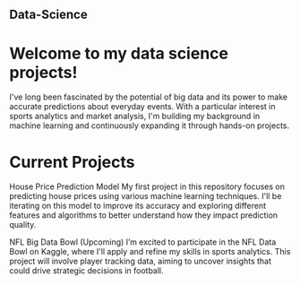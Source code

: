 ## Data-Science
# Welcome to my data science projects! 
I've long been fascinated by the potential of big data and its power to make accurate predictions about everyday events. With a particular interest in sports analytics and market analysis, I'm building my background in machine learning and continuously expanding it through hands-on projects.

# Current Projects
House Price Prediction Model
My first project in this repository focuses on predicting house prices using various machine learning techniques. I'll be iterating on this model to improve its accuracy and exploring different features and algorithms to better understand how they impact prediction quality.

NFL Big Data Bowl (Upcoming)
I’m excited to participate in the NFL Data Bowl on Kaggle, where I'll apply and refine my skills in sports analytics. This project will involve player tracking data, aiming to uncover insights that could drive strategic decisions in football.
